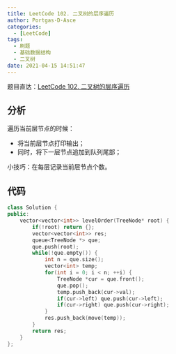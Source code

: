 ```yaml
---
title: LeetCode 102. 二叉树的层序遍历
author: Portgas·D·Asce
categories:
  - [LeetCode]
tags:
  - 刷题
  - 基础数据结构
  - 二叉树
date: 2021-04-15 14:51:47
---
```


<!--more-->
题目直达：[LeetCode 102. 二叉树的层序遍历](https://leetcode-cn.com/problems/binary-tree-level-order-traversal/)
## 分析
遍历当前层节点的时候：
- 将当前层节点打印输出；
- 同时，将下一层节点追加到队列尾部；

小技巧：在每层记录当前层节点个数。

## 代码

```cpp
class Solution {
public:
    vector<vector<int>> levelOrder(TreeNode* root) {
        if(!root) return {};
        vector<vector<int>> res;
        queue<TreeNode *> que;
        que.push(root);
        while(!que.empty()) {
            int n = que.size();
            vector<int> temp;
            for(int i = 0; i < n; ++i) {
                TreeNode *cur = que.front();
                que.pop();
                temp.push_back(cur->val);
                if(cur->left) que.push(cur->left);
                if(cur->right) que.push(cur->right);
            }
            res.push_back(move(temp));
        }
        return res;
    }
};
```